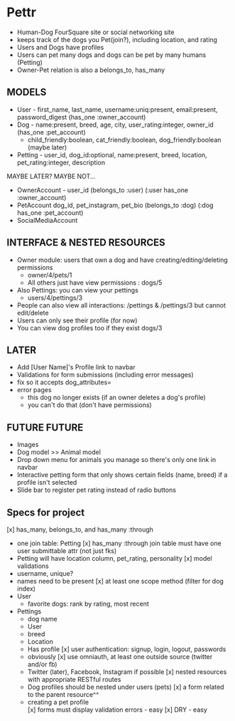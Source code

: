 # Pettr
- Human-Dog FourSquare site or social networking site
- keeps track of the dogs you Pet(join?), including location, and rating
- Users and Dogs have profiles
- Users can pet many dogs and dogs can be pet by many humans (Petting)
- Owner-Pet relation is also a belongs_to, has_many

## MODELS
- User - first_name, last_name, username:uniq:present, email:present, password_digest (has_one :owner_account)
- Dog - name:present, breed, age, city,  user_rating:integer, owner_id (has_one :pet_account)
	- child_friendly:boolean, cat_friendly:boolean, dog_friendly:boolean (maybe later)
- Petting - user_id, dog_id:optional, name:present, breed, location, pet_rating:integer, description

MAYBE LATER? MAYBE NOT...
- OwnerAccount - user_id (belongs_to :user) (:user has_one :owner_account)
- PetAccount dog_id, pet_instagram, pet_bio (belongs_to :dog) (:dog has_one :pet_account)
- SocialMediaAccount

## INTERFACE & NESTED RESOURCES
- Owner module: users that own a dog and have creating/editing/deleting permissions
    - owner/4/pets/1
    - All others just have view permissions : dogs/5
- Also Pettings: you can view your pettings
    - users/4/pettings/3
- People can also view all interactions: /pettings & /pettings/3 but cannot edit/delete
- Users can only see their profile (for now)
- You can view dog profiles too if they exist dogs/3
## LATER
- Add [User Name]'s Profile link to navbar
- Validations for form submissions (including error messages)
- fix so it accepts dog_attributes=
- error pages
	- this dog no longer exists (if an owner deletes a dog's profile)
	- you can't do that (don't have permissions)

## FUTURE FUTURE
- Images
- Dog model >> Animal model
- Drop down menu for animals you manage so there's only one link in navbar
- Interactive petting form that only shows certain fields (name, breed) if a profile isn't selected
- Slide bar to register pet rating instead of radio buttons

## Specs for project
[x] has_many, belongs_to, and has_many :through
  - one join table: Petting
[x] has_many :through join table must have one user submittable attr (not just fks)
  - Petting will have location column, pet_rating, personality
[x] model validations
  - username, unique?
  - names need to be present
[x] at least one scope method (filter for dog index)
- User
    - favorite dogs: rank by rating, most recent
- Pettings
    - dog name
    - User
    - breed
    - Location
    - Has profile
[x] user authentication: signup, login, logout, passwords
  - obviously
[x] use omniauth, at least one outside source (twitter and/or fb)
  - Twitter (later), Facebook, Instagram if possible
[x] nested resources with appropriate RESTful routes
  - Dog profiles should be nested under users (pets)
[x] a form related to the parent resource^^
  - creating a pet profile  
[x] forms must display validation errors - easy
[x] DRY - easy
